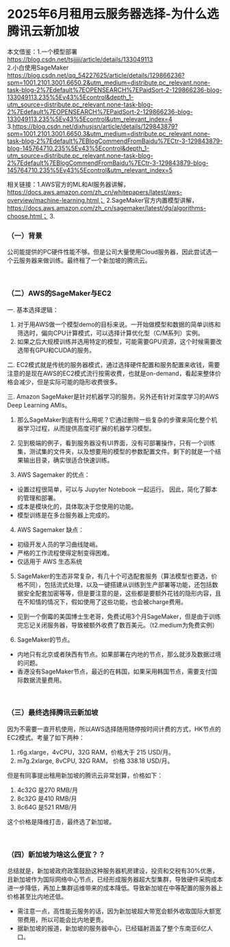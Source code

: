 # 2025年6月租用云服务器选择-为什么选腾讯云新加坡
本文借鉴：1.一个模型部署 https://blog.csdn.net/tsjjjjj/article/details/133049113   
2.小白使用SageMaker https://blog.csdn.net/qq_54227625/article/details/129866236?spm=1001.2101.3001.6650.2&utm_medium=distribute.pc_relevant.none-task-blog-2%7Edefault%7EOPENSEARCH%7EPaidSort-2-129866236-blog-133049113.235%5Ev43%5Econtrol&depth_1-utm_source=distribute.pc_relevant.none-task-blog-2%7Edefault%7EOPENSEARCH%7EPaidSort-2-129866236-blog-133049113.235%5Ev43%5Econtrol&utm_relevant_index=4   
3.https://blog.csdn.net/dixhusjsn/article/details/129843879?spm=1001.2101.3001.6650.3&utm_medium=distribute.pc_relevant.none-task-blog-2%7Edefault%7EBlogCommendFromBaidu%7ECtr-3-129843879-blog-145764710.235%5Ev43%5Econtrol&depth_1-utm_source=distribute.pc_relevant.none-task-blog-2%7Edefault%7EBlogCommendFromBaidu%7ECtr-3-129843879-blog-145764710.235%5Ev43%5Econtrol&utm_relevant_index=5   
   
相关链接：1.AWS官方的ML和AI服务器讲解，https://docs.aws.amazon.com/zh_cn/whitepapers/latest/aws-overview/machine-learning.html；
2.SageMaker官方内置模型讲解，https://docs.aws.amazon.com/zh_cn/sagemaker/latest/dg/algorithms-choose.html；
3.

### （一）背景
公司能提供的PC硬件性能不够。但是公司大量使用Cloud服务器，因此尝试选一个云服务器来做训练。最终租了一个新加坡的腾讯云。

</br>

### （二）AWS的SageMaker与EC2
一. 基本选择逻辑：
1. 对于用AWS做一个模型demo的目标来说。一开始做模型和数据的简单训练和筛选时，偏向CPU计算模式，可以选择计算优化型（C/M系列）实例。
2. 如果之后大规模训练并选用特定的模型，可能需要GPU资源，这个时候需要改选带有GPU和CUDA的服务。
   
二. EC2模式就是传统的服务器模式，通过选择硬件配置和服务配置来收钱，需要注意的是现在AWS的EC2模式流行按需收费，也就是on-demand，看起来整体价格会减少，但是实际可能的隐形收费很多。
   
三. Amazon SageMaker是针对机器学习的服务。另外还有针对深度学习的AWS Deep Learning AMIs。   
1. 那么SageMaker到底有什么用呢？它通过删除一些复杂的步骤来简化整个机器学习过程，从而提供高度可扩展的机器学习模型。

2. 见到极端的例子，看到服务器没有UI界面，没有可部署操作，只有一个训练集，测试集的文件夹，以及想要用的模型的参数配置文件。剩下的就是一个结果输出目录，确实很适合快速训练。
   
3. AWS Sagemaker 的优点：   
+ 设置过程很简单，可以与 Jupyter Notebook 一起运行。 因此，简化了脚本的管理和部署。
+ 成本是模块化的，具体取决于您使用的功能。
+ 模型训练是在多台服务器上完成的。
   
4. AWS Sagemaker 缺点：
+ 初级开发人员的学习曲线陡峭。
+ 严格的工作流程使得定制变得困难。
+ 仅适用于 AWS 生态系统

5. SageMaker的生态非常复杂，有几十个可选配套服务（算法模型也要选，价格不同），包括流式处理，以及一键搭建从训练到生产部署等功能，还包括数据安全配套加密等等，但是要注意的是，这些都是要额外花钱的隐形内容，且在不知情的情况下，假如使用了这些功能，也会被charge费用。
+ 见到一个倒霉的美国博士生老哥，免费试用3个月SageMaker，但是由于训练完忘记关闭服务器，导致被额外收费了数百美元。（t2.medium为免费实例）

6. SageMaker的节点。
+ 内地只有北京或者陕西有节点。如果部署在内地的节点，那么就涉及数据过境的问题。
+ 香港没有SageMaker节点，最近的在韩国，如果采用韩国节点，需要支付国际数据流量费用。
   
</br>
   
### （三）最终选择腾讯云新加坡
因为不需要一直开机使用，所以AWS选择随用随停按时间计费的方式，HK节点的EC2模式。考量了如下两种：
1. r6g.xlarge，4vCPU，32G RAM，价格大于 215 USD/月。
2. m7g.2xlarge, 8vCPU, 32G RAM， 价格 338.18 USD/月。
   
但是有同事提出租用新加坡的腾讯云非常划算，价格如下：
1. 4c32G 是270 RMB/月
2. 8c32G 是410 RMB/月
3. 8c64G 是521 RMB/月
   
这个价格是降维打击，最终选了新加坡。
   
</br>
   
### （四）新加坡为啥这么便宜？？
总结就是，新加坡政府政策鼓励这种服务器机房建设，投资和交税有30%优惠，且新加坡作为国际网络中心节点，已经形成服务器超大型集群，导致硬件采购成本进一步降低，再加上集群运维带来的成本降低。导致新加坡在中等配置的服务器上价格甚至比内地还低。
+ 需注意一点，高性能云服务的话，因为新加坡超大带宽会额外收取国际大额宽带费用，所以可能会比内地更贵。
+ 据新加坡的报道，新加坡的服务器中心，已经辐射涵盖了整个东南亚6亿人口。

